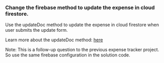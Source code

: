 ### Change the firebase method to update the expense in cloud firestore.

Use the updateDoc method to update the expense in cloud firestore when user submits the update form.

Learn more about the updateDoc method: <a href="https://firebase.google.com/docs/firestore/manage-data/add-data#update-data" target="_blank">here</a>

Note: This is a follow-up question to the previous expense tracker project. So use the same firebase configuration in the solution code.
